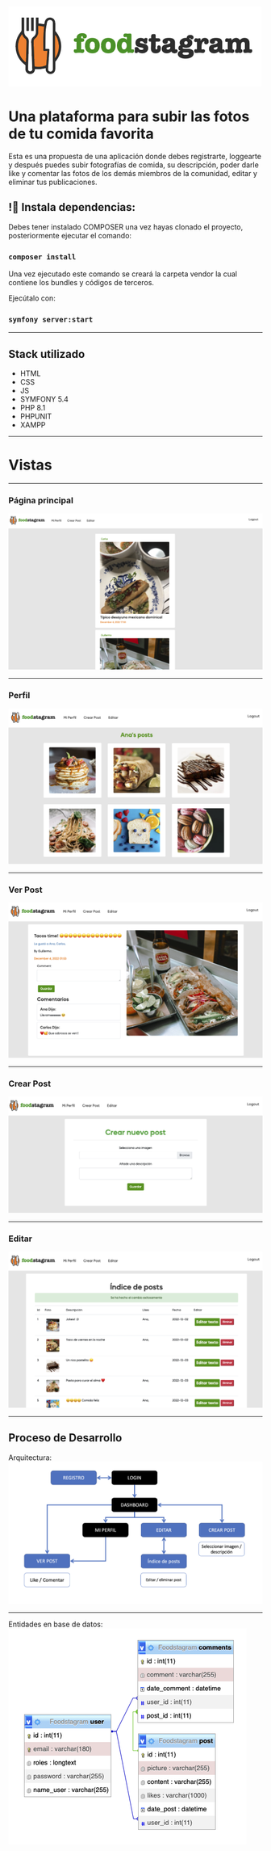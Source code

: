
![](./public/img/logo.png)

# Una plataforma para subir las fotos de tu comida favorita
Esta es una propuesta de una aplicación donde debes registrarte, loggearte y después puedes subir fotografías de comida, su descripción, poder darle like y comentar las fotos de los demás miembros de la comunidad, editar y eliminar tus publicaciones.

## !🔌 Instala dependencias:
Debes tener instalado COMPOSER una vez hayas clonado el proyecto, posteriormente ejecutar el comando:

### `composer install`
Una vez ejecutado este comando se creará la carpeta vendor la cual contiene los bundles y códigos de terceros.

Ejecútalo con:
### `symfony server:start`
______ 

## Stack utilizado

- HTML    
- CSS
- JS
- SYMFONY 5.4
- PHP 8.1
- PHPUNIT
- XAMPP

______ 
# Vistas 
______ 
### Página principal

![](./public/img/pagina_principal.png)
______ 
### Perfil
![](./public/img/perfil.png)
______ 
### Ver Post
![](./public/img/ver_post.png)
______ 
### Crear Post
![](./public/img/crear_post.png)
______ 
### Editar 
![](./public/img/editar_post.png)
______ 

## Proceso de Desarrollo

Arquitectura: 
![](./public/img/arquitectura.png)
______ 

Entidades en base de datos:
![](./public/img/entidades.png)




